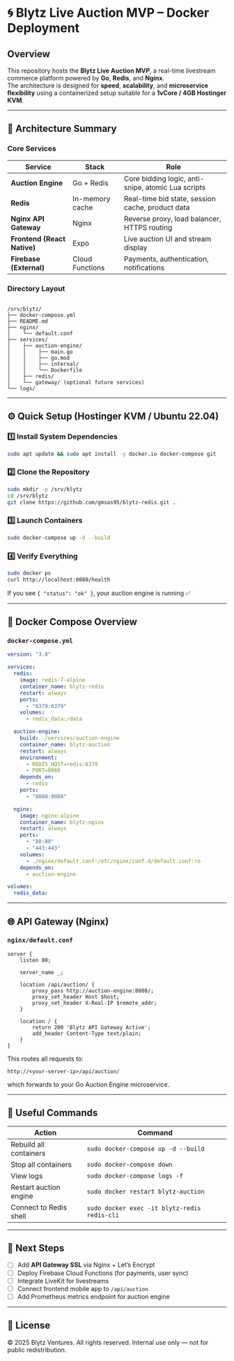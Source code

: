 # 🌀 Blytz Live Auction MVP – Docker Deployment

## Overview

This repository hosts the **Blytz Live Auction MVP**, a real-time livestream commerce platform powered by **Go**, **Redis**, and **Nginx**.  
The architecture is designed for **speed**, **scalability**, and **microservice flexibility** using a containerized setup suitable for a **1vCore / 4GB Hostinger KVM**.

---

## 🧩 Architecture Summary

### Core Services
| Service | Stack | Role |
|----------|--------|------|
| **Auction Engine** | Go + Redis | Core bidding logic, anti-snipe, atomic Lua scripts |
| **Redis** | In-memory cache | Real-time bid state, session cache, product data |
| **Nginx API Gateway** | Nginx | Reverse proxy, load balancer, HTTPS routing |
| **Frontend (React Native)** | Expo | Live auction UI and stream display |
| **Firebase (External)** | Cloud Functions | Payments, authentication, notifications |

### Directory Layout
```

/srv/blytz/
├── docker-compose.yml
├── README.md
├── nginx/
│    └── default.conf
├── services/
│    ├── auction-engine/
│    │    ├── main.go
│    │    ├── go.mod
│    │    ├── internal/
│    │    └── Dockerfile
│    ├── redis/
│    └── gateway/ (optional future services)
└── logs/

````

---

## ⚙️ Quick Setup (Hostinger KVM / Ubuntu 22.04)

### 1️⃣ Install System Dependencies
```bash
sudo apt update && sudo apt install -y docker.io docker-compose git
````

### 2️⃣ Clone the Repository

```bash
sudo mkdir -p /srv/blytz
cd /srv/blytz
git clone https://github.com/gmsas95/blytz-redis.git .
```

### 3️⃣ Launch Containers

```bash
sudo docker-compose up -d --build
```

### 4️⃣ Verify Everything

```bash
sudo docker ps
curl http://localhost:8080/health
```

If you see `{ "status": "ok" }`, your auction engine is running ✅

---

## 🧱 Docker Compose Overview

### `docker-compose.yml`

```yaml
version: "3.8"

services:
  redis:
    image: redis:7-alpine
    container_name: blytz-redis
    restart: always
    ports:
      - "6379:6379"
    volumes:
      - redis_data:/data

  auction-engine:
    build: ./services/auction-engine
    container_name: blytz-auction
    restart: always
    environment:
      - REDIS_HOST=redis:6379
      - PORT=8080
    depends_on:
      - redis
    ports:
      - "8080:8080"

  nginx:
    image: nginx:alpine
    container_name: blytz-nginx
    restart: always
    ports:
      - "80:80"
      - "443:443"
    volumes:
      - ./nginx/default.conf:/etc/nginx/conf.d/default.conf:ro
    depends_on:
      - auction-engine

volumes:
  redis_data:
```

---

## 🌐 API Gateway (Nginx)

### `nginx/default.conf`

```nginx
server {
    listen 80;

    server_name _;

    location /api/auction/ {
        proxy_pass http://auction-engine:8080/;
        proxy_set_header Host $host;
        proxy_set_header X-Real-IP $remote_addr;
    }

    location / {
        return 200 'Blytz API Gateway Active';
        add_header Content-Type text/plain;
    }
}
```

This routes all requests to:

```
http://<your-server-ip>/api/auction/
```

which forwards to your Go Auction Engine microservice.

---

## 🧠 Useful Commands

| Action                 | Command                                      |
| ---------------------- | -------------------------------------------- |
| Rebuild all containers | `sudo docker-compose up -d --build`          |
| Stop all containers    | `sudo docker-compose down`                   |
| View logs              | `sudo docker-compose logs -f`                |
| Restart auction engine | `sudo docker restart blytz-auction`          |
| Connect to Redis shell | `sudo docker exec -it blytz-redis redis-cli` |

---

## 📡 Next Steps

* [ ] Add **API Gateway SSL** via Nginx + Let’s Encrypt
* [ ] Deploy Firebase Cloud Functions (for payments, user sync)
* [ ] Integrate LiveKit for livestreams
* [ ] Connect frontend mobile app to `/api/auction`
* [ ] Add Prometheus metrics endpoint for auction engine

---

## 🧾 License

© 2025 Blytz Ventures. All rights reserved.
Internal use only — not for public redistribution.
